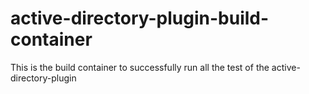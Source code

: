 # active-directory-plugin-build-container
This is the build container to successfully run all the test of the active-directory-plugin
